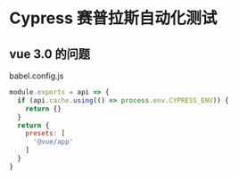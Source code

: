 # Cypress 赛普拉斯自动化测试

## vue 3.0 的问题 

babel.config.js

```js
module.exports = api => {
  if (api.cache.using(() => process.env.CYPRESS_ENV)) {
    return {}
  }
  return {
    presets: [
      '@vue/app'
    ]
  }
}
```